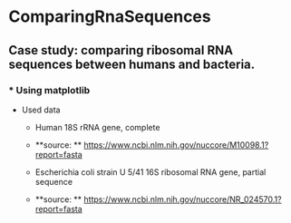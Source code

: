 # ComparingRnaSequences

## Case study: comparing ribosomal RNA sequences between humans and bacteria.

### * Using **matplotlib**

* Used data
  * Human 18S rRNA gene, complete
   * **source: ** https://www.ncbi.nlm.nih.gov/nuccore/M10098.1?report=fasta
  
  * Escherichia coli strain U 5/41 16S ribosomal RNA gene, partial sequence
   * **source: ** https://www.ncbi.nlm.nih.gov/nuccore/NR_024570.1?report=fasta
  
